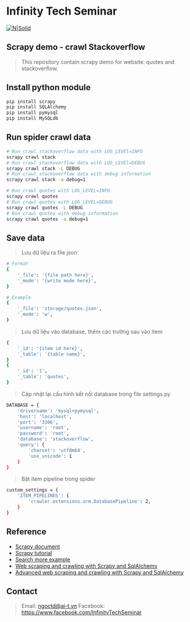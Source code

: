 # Infinity Tech Seminar
[![N|Solid](https://scontent.fhan3-2.fna.fbcdn.net/v/t31.0-8/26233814_142102836486971_6888443210394746478_o.jpg?oh=a9526ff05a8cfbe1ae66194ec27180b1&oe=5ADDF5B1)](https://www.facebook.com/InfinityTechSeminar)
## Scrapy demo - crawl Stackoverflow

> This repository contain scrapy demo for website: quotes and stackoverflow.

## Install python module
```sh
pip install scrapy
pip install SQLAlchemy
pip install pymysql
pip install MySQLdb
```

## Run spider crawl data
```sh
# Run crawl stackoverflow data with LOG_LEVEl=INFO
scrapy crawl stack
# Run crawl stackoverflow data with LOG_LEVEl=DEBUG
scrapy crawl stack -L DEBUG
# Run crawl stackoverflow data with debug information
scrapy crawl stack -a debug=1

# Run crawl quotes with LOG_LEVEL=INFO
scrapy crawl quotes
# Run crawl quotes with LOG_LEVEL=DEBUG
scrapy crawl quotes -L DEBUG
# Run crawl quotes with debug information
scrapy crawl quotes -a debug=1
```
## Save data
> Lưu dữ liệu ra file json:
```sh
# Format
{
    '_file': '{file path here}',
    '_mode': '{write mode here}',
}

# Example
{
    '_file': 'storage/quotes.json',
    '_mode': 'w',
}
```

> Lưu dữ liệu vào database, thêm các trường sau vào item
```sh
{
    '_id': '{item id here}',
    '_table': '{table name}',
}
{
    '_id': '1',
    '_table': 'quotes',
}
```

> Cập nhật lại cấu hình kết nối database trong file settings.py
```sh
DATABASE = {
    'drivername': 'mysql+pymysql',
    'host': 'localhost',
    'port': '3306',
    'username': 'root',
    'password': 'root',
    'database': 'stackoverflow',
    'query': {
        'charset': 'utf8mb4',
        'use_unicode': 1
    }
}
```

> Bật item pipeline trong spider
```sh
custom_settings = {
    'ITEM_PIPELINES': {
        'crawler.extensions.orm.DatabasePipeline': 2,
    }
}
```

## Reference
- [Scrapy document](https://doc.scrapy.org/en/latest/)
- [Scrapy tutorial](https://doc.scrapy.org/en/latest/intro/tutorial.html)
- [Search more example](https://goo.gl/iWQ6vw)
- [Web scraping and crawling with Scrapy and SqlAlchemy](https://manhhomienbienthuy.bitbucket.io/2015/Dec/11/web-scraping-and-crawling-with-scrapy-and-sqlalchemy.html)
- [Advanced web scraping and crawling with Scrapy and SqlAlchemy](https://manhhomienbienthuy.bitbucket.io/2016/Jan/11/advanced-web-scraping-and-crawling-with-scrapy-and-sqlalchemy.html)

## Contact
> Email: ngoctd@ai-t.vn
> Facebook: https://www.facebook.com/InfinityTechSeminar
